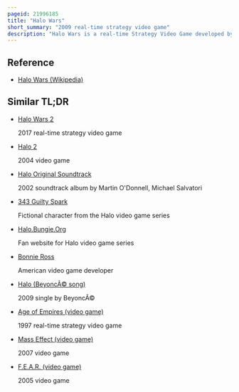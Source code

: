 ```yaml
---
pageid: 21996185
title: "Halo Wars"
short_summary: "2009 real-time strategy video game"
description: "Halo Wars is a real-time Strategy Video Game developed by ensemble Studios and published by microsoft Game Studios for the Xbox 360. It was released in Australia on February 26, 2009 ; in Europe on February 27 ; and in North America on March 3. The Game is set in the Science Fiction Universe of the Halo Series in the Year 2531, 21 Years before the Events of Halo: Combat Evolved. The Player leads human Soldiers aboard the Warship Spirit of Fire in an Attempt to stop an ancient Fleet of Ships from falling into the Hands of the genocidal Alien Covenant."
---
```


## Reference

- [Halo Wars (Wikipedia)](https://en.wikipedia.org/?curid=21996185)

## Similar TL;DR

- [Halo Wars 2](/tldr/en/halo-wars-2)

  2017 real-time strategy video game

- [Halo 2](/tldr/en/halo-2)

  2004 video game

- [Halo Original Soundtrack](/tldr/en/halo-original-soundtrack)

  2002 soundtrack album by Martin O'Donnell, Michael Salvatori

- [343 Guilty Spark](/tldr/en/343-guilty-spark)

  Fictional character from the Halo video game series

- [Halo.Bungie.Org](/tldr/en/halobungieorg)

  Fan website for Halo video game series

- [Bonnie Ross](/tldr/en/bonnie-ross)

  American video game developer

- [Halo (BeyoncÃ© song)](/tldr/en/halo-beyonce-song)

  2009 single by BeyoncÃ©

- [Age of Empires (video game)](/tldr/en/age-of-empires-video-game)

  1997 real-time strategy video game

- [Mass Effect (video game)](/tldr/en/mass-effect-video-game)

  2007 video game

- [F.E.A.R. (video game)](/tldr/en/fear-video-game)

  2005 video game
